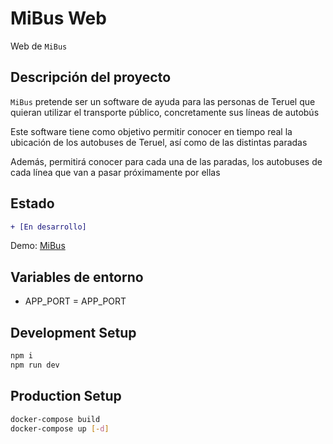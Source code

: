 # MiBus Web
Web de `MiBus`

## Descripción del proyecto
`MiBus` pretende ser un software de ayuda para las personas de Teruel que 
quieran utilizar el transporte público, concretamente sus líneas de autobús

Este software tiene como objetivo permitir conocer en tiempo real la ubicación de los
autobuses de Teruel, así como de las distintas paradas

Además, permitirá conocer para cada una de las paradas, los autobuses de cada 
línea que van a pasar próximamente por ellas

## Estado
```diff
+ [En desarrollo]
```
Demo: [MiBus](mibus.cloudns.cl)

## Variables de entorno
* APP_PORT = APP_PORT

## Development Setup
```bash
npm i 
npm run dev
```

## Production Setup
```bash
docker-compose build
docker-compose up [-d]
```
